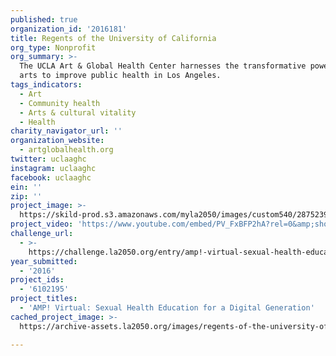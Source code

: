 ```yaml
---
published: true
organization_id: '2016181'
title: Regents of the University of California
org_type: Nonprofit
org_summary: >-
  The UCLA Art & Global Health Center harnesses the transformative power of the
  arts to improve public health in Los Angeles.
tags_indicators:
  - Art
  - Community health
  - Arts & cultural vitality
  - Health
charity_navigator_url: ''
organization_website:
  - artglobalhealth.org
twitter: uclaaghc
instagram: uclaaghc
facebook: uclaaghc
ein: ''
zip: ''
project_image: >-
  https://skild-prod.s3.amazonaws.com/myla2050/images/custom540/2875239905741-team91.jpg
project_video: 'https://www.youtube.com/embed/PV_FxBFP2hA?rel=0&amp;showinfo=0'
challenge_url:
  - >-
    https://challenge.la2050.org/entry/amp!-virtual-sexual-health-education-for-a-digital-generation
year_submitted:
  - '2016'
project_ids:
  - '6102195'
project_titles:
  - 'AMP! Virtual: Sexual Health Education for a Digital Generation'
cached_project_image: >-
  https://archive-assets.la2050.org/images/regents-of-the-university-of-california/skild-prod.s3.amazonaws.com/myla2050/images/custom540/2875239905741-team91.jpg

---
```


